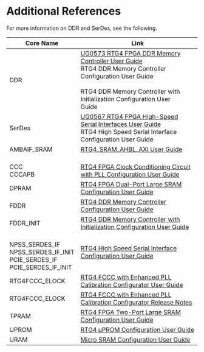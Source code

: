 # Additional References

For more information on DDR and SerDes, see the following.

|Core Name|Link|
|---------|----|
|DDR|[UG0573 RTG4 FPGA DDR Memory Controller User Guide](https://ww1.microchip.com/downloads/aemDocuments/documents/FPGA/ProductDocuments/UserGuides/RTG4_FPGA_DDR_Memory_Controller_UG0573_V8.pdf)<br /> RTG4 DDR Memory Controller Configuration User Guide<br /> <br /> RTG4 DDR Memory Controller with Initialization Configuration User<br /> Guide<br />|
|SerDes|[UG0567 RTG4 FPGA High-Speed Serial Interfaces User Guide](https://ww1.microchip.com/downloads/aemDocuments/documents/FPGA/ProductDocuments/UserGuides/Microchip_RTG4_FPGA_High_Speed_Serial_Interface_User_Guide_UG0567_V8.pdf)<br /> RTG4 High Speed Serial Interface Configuration User Guide<br />|
|AMBAIF\_SRAM|[RTG4\_SRAM\_AHBL\_AXI User Guide](https://coredocs.s3.amazonaws.com/Libero/12_5_0/SgCore/RTG4_SRAM_AHBL_AXI_ug.pdf)|
|<br /> CCC<br /> CCCAPB<br />|<br /> [RTG4 FPGA Clock Conditioning Circuit with PLL Configuration User Guide](http://coredocs.s3.amazonaws.com/Libero/SgCore/CCC/rtg4_ccc_config_ug.pdf)<br />|
|DPRAM|[RTG4 FPGA Dual-Port Large SRAM Configuration User Guide](http://coredocs.s3.amazonaws.com/Libero/SgCore/DPSRAM/rtg4_dpsram_config_ug.pdf)|
|FDDR|[RTG4 DDR Memory Controller Configuration User Guide](http://coredocs.s3.amazonaws.com/Libero/SgCore/FDDR/rtg4_fddr_config_ug_2.pdf)|
|FDDR\_INIT|[RTG4 DDR Memory Controller with Initialization Configuration User Guide](https://coredocs.s3.amazonaws.com/Libero/SgCore/FDDR/rtg4_fddr_init_config_ug_2.pdf)|
|<br /> NPSS\_SERDES\_IF<br /> NPSS\_SERDES\_IF\_INIT<br /> PCIE\_SERDES\_IF<br /> PCIE\_SERDES\_IF\_INIT<br />|[RTG4 High Speed Serial Interface Configuration User Guide](https://coredocs.s3.amazonaws.com/Libero/SgCore/SERDES/rtg4_epcs_serdes_config_ug_2.pdf)|
|RTG4FCCC\_ELOCK|[RTG4 FCCC with Enhanced PLL Calibration Configurator User Guide](https://coredocs.s3.amazonaws.com/Libero/2021_2/SgCore/CCC/rtg4_fccc_epll_calib_config_ug.pdf)|
|RTG4FCCC\_ELOCK|[RTG4 FCCC with Enhanced PLL Calibration Configurator Release Notes](https://coredocs.s3.amazonaws.com/Libero/2021_2/SgCore/CCC/rtg4_fccc_epll_calib_rn.pdf)|
|TPRAM|[RTG4 FPGA Two-Port Large SRAM Configuration User Guide](http://coredocs.s3.amazonaws.com/Libero/SgCore/TPSRAM/rtg4_tpsram_config_ug.pdf)|
|UPROM|[RTG4 μPROM Configuration User Guide](http://coredocs.s3.amazonaws.com/Libero/SgCore/RTG4UPROM/rtg4_uprom_config_ug.pdf)|
|URAM|[Micro SRAM Configuration User Guide](http://coredocs.s3.amazonaws.com/Libero/SgCore/URAM/rtg4_uram_config_ug.pdf)|

